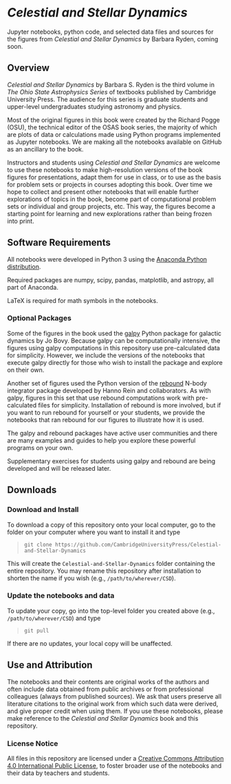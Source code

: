 # *Celestial and Stellar Dynamics*

Jupyter notebooks, python code, and selected data files and sources for the figures from *Celestial and Stellar Dynamics* by Barbara Ryden, coming
soon.

## Overview
*Celestial and Stellar Dynamics* by Barbara S. Ryden is the third volume in *The Ohio State Astrophysics Series* of 
textbooks published by Cambridge University Press.  The audience for this series is graduate students and upper-level undergraduates studying
astronomy and physics.

Most of the original figures in this book were created by the Richard Pogge (OSU), the technical editor of the OSAS book series, the majority of 
which are plots of data or calculations made using Python programs implemented as Jupyter notebooks. We are making all the notebooks available 
on GitHub as an ancillary to the book.

Instructors and students using *Celestial and Stellar Dynamics* are welcome to use these notebooks to make high-resolution versions
of the book figures for presentations, adapt them for use in class, or to use as the basis for problem sets or projects in courses 
adopting this book.  Over time we hope to collect and present other notebooks that will enable further explorations of topics in the book, 
become part of computational problem sets or individual and group projects, etc. This way, the figures become a starting point for learning
and new explorations rather than being frozen into print.

## Software Requirements

All notebooks were developed in Python 3 using the [Anaconda Python distribution](https://www.anaconda.com). 

Required packages are numpy, scipy, pandas, matplotlib, and astropy, all part of Anaconda.

LaTeX is required for math symbols in the notebooks.

### Optional Packages

Some of the figures in the book used the [galpy](https://github.com/jobovy/galpy) Python package for galactic dynamics by Jo Bovy.
Because galpy can be computationally intensive, the figures using galpy computations in this repository use pre-calculated
data for simplicity.  However, we include the versions of the notebooks that execute galpy directly for those who wish to install the package
and explore on their own.

Another set of figures used the Python version of the [rebound](https://rebound.readthedocs.io/en/latest/) N-body integrator package
developed by Hanno Rein and collaborators. As with galpy, figures in this set that use rebound computations work with pre-calculated 
files for simplicity.  Installation of rebound is more involved, but if you want to run rebound for yourself or your students, 
we provide the notebooks that ran rebound for our figures to illustrate how it is used.

The galpy and rebound packages have active user communities and there are many examples and guides to help you explore these
powerful programs on your own.

Supplementary exercises for students using galpy and rebound are being developed and will be released later.

## Downloads

### Download and Install

To download a copy of this repository onto your local computer, go to the folder on your computer where you want to install it and type

> `git clone https://github.com/CambridgeUniversityPress/Celestial-and-Stellar-Dynamics`

This will create the `Celestial-and-Stellar-Dynamics` folder containing the entire repository.  You may rename this repository after
installation to shorten the name if you wish (e.g., `/path/to/wherever/CSD`).

### Update the notebooks and data

To update your copy, go into the top-level folder you created above (e.g., `/path/to/wherever/CSD`) and type

> `git pull`

If there are no updates, your local copy will be unaffected.

## Use and Attribution

The notebooks and their contents are original works of the authors and often include data obtained from public archives or from 
professional colleagues (always from published sources).  We ask that users preserve all literature citations to the original work
from which such data were derived, and give proper credit when using them. If you use these notebooks, please make
reference to the *Celestial and Stellar Dynamics* book and this repository.

### License Notice

All files in this repository are licensed under a [Creative Commons Attribution 4.0 International Public License](https://creativecommons.org/licenses/by/4.0/), 
to foster broader use of the notebooks and their data by teachers and students.

